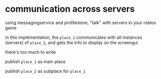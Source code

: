 # communication across servers
using messagingservice and profilestore, "talk" with servers in your roblox game

in this implementation, the `place_1` communicates with all instances (servers) of `place_2`, and gets the info to display on the screengui

there's too much to write

publish `place_1` as main place

publish `place_2` as subplace for `place_1`
